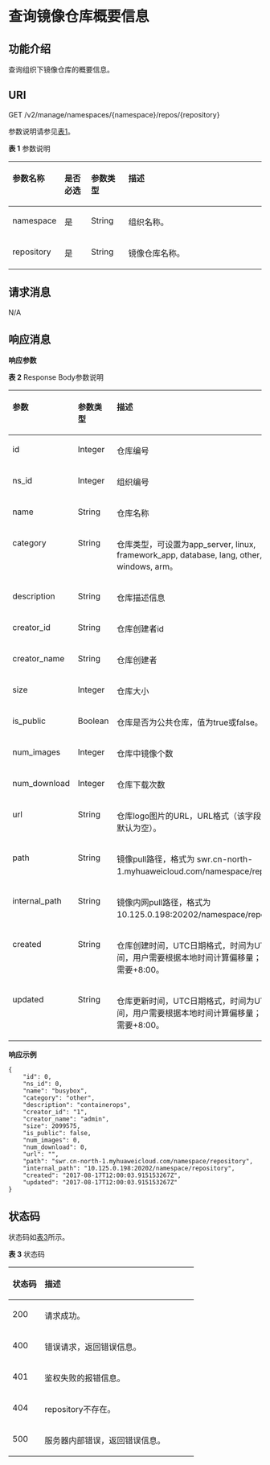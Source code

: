 # 查询镜像仓库概要信息<a name="swr_02_0033"></a>

## 功能介绍<a name="section14905762191056"></a>

查询组织下镜像仓库的概要信息。

## URI<a name="section10482810165331"></a>

GET /v2/manage/namespaces/\{namespace\}/repos/\{repository\}

参数说明请参见[表1](#table184146147323)。

**表 1**  参数说明

<a name="table184146147323"></a>
<table><thead align="left"><tr id="row1415114163212"><th class="cellrowborder" valign="top" width="14.89%" id="mcps1.2.5.1.1"><p id="p9415114193219"><a name="p9415114193219"></a><a name="p9415114193219"></a>参数名称</p>
</th>
<th class="cellrowborder" valign="top" width="10.92%" id="mcps1.2.5.1.2"><p id="p1450315424313"><a name="p1450315424313"></a><a name="p1450315424313"></a>是否必选</p>
</th>
<th class="cellrowborder" valign="top" width="15.06%" id="mcps1.2.5.1.3"><p id="p15022419437"><a name="p15022419437"></a><a name="p15022419437"></a>参数类型</p>
</th>
<th class="cellrowborder" valign="top" width="59.13%" id="mcps1.2.5.1.4"><p id="p841591415328"><a name="p841591415328"></a><a name="p841591415328"></a>描述</p>
</th>
</tr>
</thead>
<tbody><tr id="row941641411326"><td class="cellrowborder" valign="top" width="14.89%" headers="mcps1.2.5.1.1 "><p id="p8416314113213"><a name="p8416314113213"></a><a name="p8416314113213"></a>namespace</p>
</td>
<td class="cellrowborder" valign="top" width="10.92%" headers="mcps1.2.5.1.2 "><p id="p10507114164313"><a name="p10507114164313"></a><a name="p10507114164313"></a><span>是</span></p>
</td>
<td class="cellrowborder" valign="top" width="15.06%" headers="mcps1.2.5.1.3 "><p id="p105058419438"><a name="p105058419438"></a><a name="p105058419438"></a><span>String</span></p>
</td>
<td class="cellrowborder" valign="top" width="59.13%" headers="mcps1.2.5.1.4 "><p id="p1204822152314"><a name="p1204822152314"></a><a name="p1204822152314"></a>组织名称。</p>
</td>
</tr>
<tr id="row7417171415327"><td class="cellrowborder" valign="top" width="14.89%" headers="mcps1.2.5.1.1 "><p id="p84177144326"><a name="p84177144326"></a><a name="p84177144326"></a>repository</p>
</td>
<td class="cellrowborder" valign="top" width="10.92%" headers="mcps1.2.5.1.2 "><p id="p18841424144414"><a name="p18841424144414"></a><a name="p18841424144414"></a><span>是</span></p>
</td>
<td class="cellrowborder" valign="top" width="15.06%" headers="mcps1.2.5.1.3 "><p id="p148332434416"><a name="p148332434416"></a><a name="p148332434416"></a><span>String</span></p>
</td>
<td class="cellrowborder" valign="top" width="59.13%" headers="mcps1.2.5.1.4 "><p id="p181285313257"><a name="p181285313257"></a><a name="p181285313257"></a>镜像仓库名称。</p>
</td>
</tr>
</tbody>
</table>

## 请求消息<a name="section3270966102931"></a>

N/A

## 响应消息<a name="section46271297104114"></a>

**响应参数**

**表 2**  Response Body参数说明

<a name="table45446245174724"></a>
<table><thead align="left"><tr id="row1412623174724"><th class="cellrowborder" valign="top" width="21.972197219721973%" id="mcps1.2.4.1.1"><p id="p47313663174724"><a name="p47313663174724"></a><a name="p47313663174724"></a>参数</p>
</th>
<th class="cellrowborder" valign="top" width="21.4021402140214%" id="mcps1.2.4.1.2"><p id="p7201512174724"><a name="p7201512174724"></a><a name="p7201512174724"></a>参数类型</p>
</th>
<th class="cellrowborder" valign="top" width="56.62566256625663%" id="mcps1.2.4.1.3"><p id="p4480706174724"><a name="p4480706174724"></a><a name="p4480706174724"></a>描述</p>
</th>
</tr>
</thead>
<tbody><tr id="row18183212111616"><td class="cellrowborder" valign="top" width="21.972197219721973%" headers="mcps1.2.4.1.1 "><p id="p7183111214169"><a name="p7183111214169"></a><a name="p7183111214169"></a>id</p>
</td>
<td class="cellrowborder" valign="top" width="21.4021402140214%" headers="mcps1.2.4.1.2 "><p id="p15623193633212"><a name="p15623193633212"></a><a name="p15623193633212"></a>Integer</p>
</td>
<td class="cellrowborder" valign="top" width="56.62566256625663%" headers="mcps1.2.4.1.3 "><p id="p618314125166"><a name="p618314125166"></a><a name="p618314125166"></a>仓库编号</p>
</td>
</tr>
<tr id="row83724064918"><td class="cellrowborder" valign="top" width="21.972197219721973%" headers="mcps1.2.4.1.1 "><p id="p175531977553"><a name="p175531977553"></a><a name="p175531977553"></a>ns_id</p>
</td>
<td class="cellrowborder" valign="top" width="21.4021402140214%" headers="mcps1.2.4.1.2 "><p id="p0365637163214"><a name="p0365637163214"></a><a name="p0365637163214"></a>Integer</p>
</td>
<td class="cellrowborder" valign="top" width="56.62566256625663%" headers="mcps1.2.4.1.3 "><p id="p478874916559"><a name="p478874916559"></a><a name="p478874916559"></a>组织编号</p>
</td>
</tr>
<tr id="row27392900174724"><td class="cellrowborder" valign="top" width="21.972197219721973%" headers="mcps1.2.4.1.1 "><p id="p136471412613"><a name="p136471412613"></a><a name="p136471412613"></a>name</p>
</td>
<td class="cellrowborder" valign="top" width="21.4021402140214%" headers="mcps1.2.4.1.2 "><p id="p76461410615"><a name="p76461410615"></a><a name="p76461410615"></a>String</p>
</td>
<td class="cellrowborder" valign="top" width="56.62566256625663%" headers="mcps1.2.4.1.3 "><p id="p16410141865"><a name="p16410141865"></a><a name="p16410141865"></a>仓库名称</p>
</td>
</tr>
<tr id="row13262719202519"><td class="cellrowborder" valign="top" width="21.972197219721973%" headers="mcps1.2.4.1.1 "><p id="p17262422112519"><a name="p17262422112519"></a><a name="p17262422112519"></a>category</p>
</td>
<td class="cellrowborder" valign="top" width="21.4021402140214%" headers="mcps1.2.4.1.2 "><p id="p142648223254"><a name="p142648223254"></a><a name="p142648223254"></a>String</p>
</td>
<td class="cellrowborder" valign="top" width="56.62566256625663%" headers="mcps1.2.4.1.3 "><p id="p72659228257"><a name="p72659228257"></a><a name="p72659228257"></a>仓库类型，可设置为app_server, linux, framework_app, database, lang, other, windows, arm。</p>
</td>
</tr>
<tr id="row54857361101036"><td class="cellrowborder" valign="top" width="21.972197219721973%" headers="mcps1.2.4.1.1 "><p id="p164314066"><a name="p164314066"></a><a name="p164314066"></a>description</p>
</td>
<td class="cellrowborder" valign="top" width="21.4021402140214%" headers="mcps1.2.4.1.2 "><p id="p9641214269"><a name="p9641214269"></a><a name="p9641214269"></a>String</p>
</td>
<td class="cellrowborder" valign="top" width="56.62566256625663%" headers="mcps1.2.4.1.3 "><p id="p76481417619"><a name="p76481417619"></a><a name="p76481417619"></a>仓库描述信息</p>
</td>
</tr>
<tr id="row1333214382546"><td class="cellrowborder" valign="top" width="21.972197219721973%" headers="mcps1.2.4.1.1 "><p id="p76414148613"><a name="p76414148613"></a><a name="p76414148613"></a>creator_id</p>
</td>
<td class="cellrowborder" valign="top" width="21.4021402140214%" headers="mcps1.2.4.1.2 "><p id="p16641141068"><a name="p16641141068"></a><a name="p16641141068"></a>String</p>
</td>
<td class="cellrowborder" valign="top" width="56.62566256625663%" headers="mcps1.2.4.1.3 "><p id="p6645142613"><a name="p6645142613"></a><a name="p6645142613"></a>仓库创建者id</p>
</td>
</tr>
<tr id="row1627910320538"><td class="cellrowborder" valign="top" width="21.972197219721973%" headers="mcps1.2.4.1.1 "><p id="p327917322532"><a name="p327917322532"></a><a name="p327917322532"></a>creator_name</p>
</td>
<td class="cellrowborder" valign="top" width="21.4021402140214%" headers="mcps1.2.4.1.2 "><p id="p14279183214531"><a name="p14279183214531"></a><a name="p14279183214531"></a>String</p>
</td>
<td class="cellrowborder" valign="top" width="56.62566256625663%" headers="mcps1.2.4.1.3 "><p id="p227953216531"><a name="p227953216531"></a><a name="p227953216531"></a>仓库创建者</p>
</td>
</tr>
<tr id="row252105335414"><td class="cellrowborder" valign="top" width="21.972197219721973%" headers="mcps1.2.4.1.1 "><p id="p5652145619"><a name="p5652145619"></a><a name="p5652145619"></a>size</p>
</td>
<td class="cellrowborder" valign="top" width="21.4021402140214%" headers="mcps1.2.4.1.2 "><p id="p96513146612"><a name="p96513146612"></a><a name="p96513146612"></a>Integer</p>
</td>
<td class="cellrowborder" valign="top" width="56.62566256625663%" headers="mcps1.2.4.1.3 "><p id="p16651514769"><a name="p16651514769"></a><a name="p16651514769"></a>仓库大小</p>
</td>
</tr>
<tr id="row0112162345416"><td class="cellrowborder" valign="top" width="21.972197219721973%" headers="mcps1.2.4.1.1 "><p id="p16605123617541"><a name="p16605123617541"></a><a name="p16605123617541"></a>is_public</p>
</td>
<td class="cellrowborder" valign="top" width="21.4021402140214%" headers="mcps1.2.4.1.2 "><p id="p6605133612541"><a name="p6605133612541"></a><a name="p6605133612541"></a>Boolean</p>
</td>
<td class="cellrowborder" valign="top" width="56.62566256625663%" headers="mcps1.2.4.1.3 "><p id="p160713635413"><a name="p160713635413"></a><a name="p160713635413"></a>仓库是否为公共仓库，值为true或false。</p>
</td>
</tr>
<tr id="row1298756155518"><td class="cellrowborder" valign="top" width="21.972197219721973%" headers="mcps1.2.4.1.1 "><p id="p4652141067"><a name="p4652141067"></a><a name="p4652141067"></a>num_images</p>
</td>
<td class="cellrowborder" valign="top" width="21.4021402140214%" headers="mcps1.2.4.1.2 "><p id="p19651144619"><a name="p19651144619"></a><a name="p19651144619"></a>Integer</p>
</td>
<td class="cellrowborder" valign="top" width="56.62566256625663%" headers="mcps1.2.4.1.3 "><p id="p1065111415618"><a name="p1065111415618"></a><a name="p1065111415618"></a>仓库中镜像个数</p>
</td>
</tr>
<tr id="row18552048185417"><td class="cellrowborder" valign="top" width="21.972197219721973%" headers="mcps1.2.4.1.1 "><p id="p85515483548"><a name="p85515483548"></a><a name="p85515483548"></a>num_download</p>
</td>
<td class="cellrowborder" valign="top" width="21.4021402140214%" headers="mcps1.2.4.1.2 "><p id="p175594812541"><a name="p175594812541"></a><a name="p175594812541"></a>Integer</p>
</td>
<td class="cellrowborder" valign="top" width="56.62566256625663%" headers="mcps1.2.4.1.3 "><p id="p1955174817545"><a name="p1955174817545"></a><a name="p1955174817545"></a>仓库下载次数</p>
</td>
</tr>
<tr id="row18027352101030"><td class="cellrowborder" valign="top" width="21.972197219721973%" headers="mcps1.2.4.1.1 "><p id="p186581412611"><a name="p186581412611"></a><a name="p186581412611"></a>url</p>
</td>
<td class="cellrowborder" valign="top" width="21.4021402140214%" headers="mcps1.2.4.1.2 "><p id="p146512145615"><a name="p146512145615"></a><a name="p146512145615"></a>String</p>
</td>
<td class="cellrowborder" valign="top" width="56.62566256625663%" headers="mcps1.2.4.1.3 "><p id="p196551411613"><a name="p196551411613"></a><a name="p196551411613"></a>仓库logo图片的URL，URL格式（该字段已废弃，默认为空）。</p>
</td>
</tr>
<tr id="row40294727101415"><td class="cellrowborder" valign="top" width="21.972197219721973%" headers="mcps1.2.4.1.1 "><p id="p16512141666"><a name="p16512141666"></a><a name="p16512141666"></a>path</p>
</td>
<td class="cellrowborder" valign="top" width="21.4021402140214%" headers="mcps1.2.4.1.2 "><p id="p56511141169"><a name="p56511141169"></a><a name="p56511141169"></a>String</p>
</td>
<td class="cellrowborder" valign="top" width="56.62566256625663%" headers="mcps1.2.4.1.3 "><p id="p8659141362"><a name="p8659141362"></a><a name="p8659141362"></a>镜像pull路径，格式为 swr.cn-north-1.myhuaweicloud.com/namespace/repository。</p>
</td>
</tr>
<tr id="row1532805417015"><td class="cellrowborder" valign="top" width="21.972197219721973%" headers="mcps1.2.4.1.1 "><p id="p18329554201"><a name="p18329554201"></a><a name="p18329554201"></a>internal_path</p>
</td>
<td class="cellrowborder" valign="top" width="21.4021402140214%" headers="mcps1.2.4.1.2 "><p id="p232995415018"><a name="p232995415018"></a><a name="p232995415018"></a>String</p>
</td>
<td class="cellrowborder" valign="top" width="56.62566256625663%" headers="mcps1.2.4.1.3 "><p id="p93304541909"><a name="p93304541909"></a><a name="p93304541909"></a>镜像内网pull路径，格式为 10.125.0.198:20202/namespace/repository。</p>
</td>
</tr>
<tr id="row30282713101412"><td class="cellrowborder" valign="top" width="21.972197219721973%" headers="mcps1.2.4.1.1 "><p id="p665161411614"><a name="p665161411614"></a><a name="p665161411614"></a>created</p>
</td>
<td class="cellrowborder" valign="top" width="21.4021402140214%" headers="mcps1.2.4.1.2 "><p id="p17651014163"><a name="p17651014163"></a><a name="p17651014163"></a>String</p>
</td>
<td class="cellrowborder" valign="top" width="56.62566256625663%" headers="mcps1.2.4.1.3 "><p id="p16659141867"><a name="p16659141867"></a><a name="p16659141867"></a>仓库创建时间，UTC日期格式，时间为UTC标准时间，用户需要根据本地时间计算偏移量；如东8区需要+8:00。</p>
</td>
</tr>
<tr id="row4788970510172"><td class="cellrowborder" valign="top" width="21.972197219721973%" headers="mcps1.2.4.1.1 "><p id="p12652141616"><a name="p12652141616"></a><a name="p12652141616"></a>updated</p>
</td>
<td class="cellrowborder" valign="top" width="21.4021402140214%" headers="mcps1.2.4.1.2 "><p id="p065414567"><a name="p065414567"></a><a name="p065414567"></a>String</p>
</td>
<td class="cellrowborder" valign="top" width="56.62566256625663%" headers="mcps1.2.4.1.3 "><p id="p16521413613"><a name="p16521413613"></a><a name="p16521413613"></a>仓库更新时间，UTC日期格式，时间为UTC标准时间，用户需要根据本地时间计算偏移量；如东8区需要+8:00。</p>
</td>
</tr>
</tbody>
</table>

**响应示例**

```
{
    "id": 0,
    "ns_id": 0,
    "name": "busybox",
    "category": "other",
    "description": "containerops",
    "creator_id": "1",
    "creator_name": "admin",
    "size": 2099575,
    "is_public": false,
    "num_images": 0,
    "num_download": 0,
    "url": "",
    "path": "swr.cn-north-1.myhuaweicloud.com/namespace/repository",
    "internal_path": "10.125.0.198:20202/namespace/repository",
    "created": "2017-08-17T12:00:03.915153267Z",
    "updated": "2017-08-17T12:00:03.915153267Z"
}
```

## 状态码<a name="section5365169104253"></a>

状态码如[表3](#table106791511367)所示。

**表 3**  状态码

<a name="table106791511367"></a>
<table><thead align="left"><tr id="row268045123616"><th class="cellrowborder" valign="top" width="17.330000000000002%" id="mcps1.2.3.1.1"><p id="p16680857367"><a name="p16680857367"></a><a name="p16680857367"></a>状态码</p>
</th>
<th class="cellrowborder" valign="top" width="82.67%" id="mcps1.2.3.1.2"><p id="p76801953368"><a name="p76801953368"></a><a name="p76801953368"></a>描述</p>
</th>
</tr>
</thead>
<tbody><tr id="row2680165133612"><td class="cellrowborder" valign="top" width="17.330000000000002%" headers="mcps1.2.3.1.1 "><p id="p1768014593614"><a name="p1768014593614"></a><a name="p1768014593614"></a>200</p>
</td>
<td class="cellrowborder" valign="top" width="82.67%" headers="mcps1.2.3.1.2 "><p id="p176802583613"><a name="p176802583613"></a><a name="p176802583613"></a>请求成功。</p>
</td>
</tr>
<tr id="row2680185123618"><td class="cellrowborder" valign="top" width="17.330000000000002%" headers="mcps1.2.3.1.1 "><p id="p26809517369"><a name="p26809517369"></a><a name="p26809517369"></a>400</p>
</td>
<td class="cellrowborder" valign="top" width="82.67%" headers="mcps1.2.3.1.2 "><p id="p1168035153618"><a name="p1168035153618"></a><a name="p1168035153618"></a>错误请求，返回错误信息。</p>
</td>
</tr>
<tr id="row1681105193615"><td class="cellrowborder" valign="top" width="17.330000000000002%" headers="mcps1.2.3.1.1 "><p id="p668115514364"><a name="p668115514364"></a><a name="p668115514364"></a>401</p>
</td>
<td class="cellrowborder" valign="top" width="82.67%" headers="mcps1.2.3.1.2 "><p id="p568111515366"><a name="p568111515366"></a><a name="p568111515366"></a>鉴权失败的报错信息。</p>
</td>
</tr>
<tr id="row126811153366"><td class="cellrowborder" valign="top" width="17.330000000000002%" headers="mcps1.2.3.1.1 "><p id="p4681155123617"><a name="p4681155123617"></a><a name="p4681155123617"></a>404</p>
</td>
<td class="cellrowborder" valign="top" width="82.67%" headers="mcps1.2.3.1.2 "><p id="p126811459364"><a name="p126811459364"></a><a name="p126811459364"></a>repository不存在。</p>
</td>
</tr>
<tr id="row668175153613"><td class="cellrowborder" valign="top" width="17.330000000000002%" headers="mcps1.2.3.1.1 "><p id="p18681155173614"><a name="p18681155173614"></a><a name="p18681155173614"></a>500</p>
</td>
<td class="cellrowborder" valign="top" width="82.67%" headers="mcps1.2.3.1.2 "><p id="p126818511363"><a name="p126818511363"></a><a name="p126818511363"></a>服务器内部错误，返回错误信息。</p>
</td>
</tr>
</tbody>
</table>

